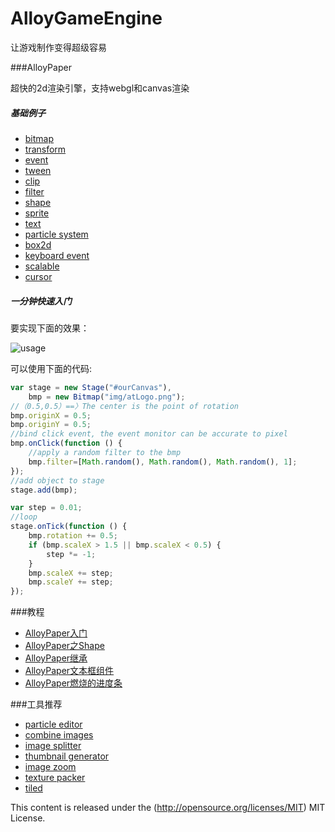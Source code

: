 AlloyGameEngine
=================

让游戏制作变得超级容易

###AlloyPaper

超快的2d渲染引擎，支持webgl和canvas渲染

##### 基础例子

* [bitmap](http://alloyteam.github.io/AlloyGameEngine/AlloyPaper/example/bitmap.html) 
* [transform](http://alloyteam.github.io/AlloyGameEngine/AlloyPaper/example/transform.html) 
* [event](http://alloyteam.github.io/AlloyGameEngine/AlloyPaper/example/event.html) 
* [tween](http://alloyteam.github.io/AlloyGameEngine/AlloyPaper/example/tween.html) 
* [clip](http://alloyteam.github.io/AlloyGameEngine/AlloyPaper/example/clip.html) 
* [filter](http://alloyteam.github.io/AlloyGameEngine/AlloyPaper/example/filter.html) 
* [shape](http://alloyteam.github.io/AlloyGameEngine/AlloyPaper/example/shape.html) 
* [sprite](http://alloyteam.github.io/AlloyGameEngine/AlloyPaper/example/sprite.html) 
* [text](http://alloyteam.github.io/AlloyGameEngine/AlloyPaper/example/text.html) 
* [particle system](http://alloyteam.github.io/AlloyGameEngine/AlloyPaper/example/particlesystem.html) 
* [box2d](http://alloyteam.github.io/AlloyGameEngine/AlloyPaper/example/box2d.html) 
* [keyboard event](http://alloyteam.github.io/AlloyGameEngine/AlloyPaper/example/keyboardevents.html) 
* [scalable](http://alloyteam.github.io/AlloyGameEngine/AlloyPaper/example/scalable.html)
* [cursor](http://alloyteam.github.io/AlloyGameEngine/AlloyPaper/example/cursor.html)

##### 一分钟快速入门
要实现下面的效果：

![usage](https://raw.githubusercontent.com/AlloyTeam/AlloyGameEngine/master/AlloyPaper/example/asset/img/usage2.gif)

可以使用下面的代码:

```javascript
var stage = new Stage("#ourCanvas"),
    bmp = new Bitmap("img/atLogo.png");
//（0.5,0.5）==〉The center is the point of rotation
bmp.originX = 0.5;
bmp.originY = 0.5;
//bind click event, the event monitor can be accurate to pixel
bmp.onClick(function () {
    //apply a random filter to the bmp
    bmp.filter=[Math.random(), Math.random(), Math.random(), 1];
});
//add object to stage
stage.add(bmp);

var step = 0.01;
//loop
stage.onTick(function () {
    bmp.rotation += 0.5;
    if (bmp.scaleX > 1.5 || bmp.scaleX < 0.5) {
        step *= -1;
    }
    bmp.scaleX += step;
    bmp.scaleY += step;
});
```

###教程

* [AlloyPaper入门](http://www.alloyteam.com/2015/04/6726/)
* [AlloyPaper之Shape](http://www.alloyteam.com/2015/04/alloyrenderingengine-zhi-shape/)
* [AlloyPaper继承](http://www.alloyteam.com/2015/04/alloyrenderingengine-ji-cheng/)
* [AlloyPaper文本框组件](http://www.alloyteam.com/2015/05/alloyrenderingengine-wen-ben-kuang-zu-jian/)
* [AlloyPaper燃烧的进度条](http://www.alloyteam.com/2015/05/alloyrenderingengine-ran-shao-di-jin-du-tiao/)

###工具推荐

* [particle editor](http://alloyteam.github.io/AlloyGameEngine/ParticleEditor/)
* [combine images](http://kmdjs.github.io/combineimages/)
* [image splitter](http://kmdjs.github.io/imagesplitter/)
* [thumbnail generator](http://kmdjs.github.io/thumbnailgenerator/)
* [image zoom](http://kmdjs.github.io/zoom/)
* [texture packer](https://www.codeandweb.com/texturepacker)
* [tiled](http://www.mapeditor.org/)

This content is released under the (http://opensource.org/licenses/MIT) MIT License.
